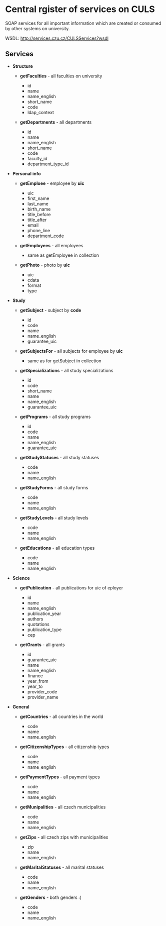 Central rgister of services on CULS
====================================

SOAP services for all important information which are created or consumed by
other systems on university.

WSDL: http://services.czu.cz/CULSServices?wsdl

Services
---------

* **Structure**

  * **getFaculties** - all faculties on university

    * id
    * name
    * name_english
    * short_name
    * code
    * ldap_context

  * **getDepartments** - all departments

    * id
    * name
    * name_english
    * short_name
    * code
    * faculty_id
    * department_type_id

* **Personal info**

  * **getEmploee** - employee by **uic**

    * uic
    * first_name
    * last_name
    * birth_name
    * title_before
    * title_after
    * email
    * phone_line
    * department_code

  * **getEmployees** - all employees

    * same as getEmployee in collection

  * **getPhoto** - photo by **uic**

    * uic
    * cdata
    * format
    * type

* **Study**

  * **getSubject** - subject by **code**

    * id
    * code
    * name
    * name_english
    * guarantee_uic

  * **getSubjectsFor** - all subjects for employee by **uic**

    * same as for getSubject in collection

  * **getSpecializations** - all study specializations

    * id
    * code
    * short_name
    * name
    * name_english
    * guarantee_uic

  * **getPrograms** - all study programs

    * id
    * code
    * name
    * name_english
    * guarantee_uic

  * **getStudyStatuses** - all study statuses

    * code
    * name
    * name_english

  * **getStudyForms** - all study forms

    * code
    * name
    * name_english

  * **getStudyLevels** - all study levels

    * code
    * name
    * name_english

  * **getEducations** - all education types

    * code
    * name
    * name_english

* **Science**

  * **getPublication** - all publications for uic of eployer

    * id
    * name
    * name_english
    * publication_year
    * authors
    * quotations
    * publication_type
    * cep

  * **getGrants** - all grants

    * id
    * guarantee_uic
    * name
    * name_english
    * finance
    * year_from
    * year_to
    * provider_code
    * provider_name

* **General**

  * **getCountries** - all countries in the world

    * code
    * name
    * name_english

  * **getCitizenshipTypes** - all citizenship types

    * code
    * name
    * name_english

  * **getPaymentTypes** - all payment types

    * code
    * name
    * name_english

  * **getMunipalities** - all czech municipalities

    * code
    * name
    * name_english

  * **getZips** - all czech zips with municipalities

    * zip
    * name
    * name_english

  * **getMaritalStatuses** - all marital statuses

    * code
    * name
    * name_english

  * **getGenders** - both genders :)

    * code
    * name
    * name_english

